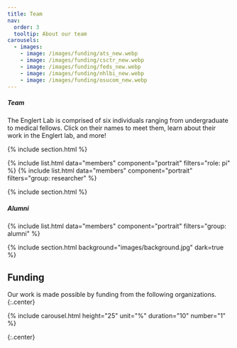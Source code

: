 ```yaml
---
title: Team
nav:
  order: 3
  tooltip: About our team
carousels:
  - images: 
    - image: /images/funding/ats_new.webp
    - image: /images/funding/csctr_new.webp
    - image: /images/funding/feds_new.webp
    - image: /images/funding/nhlbi_new.webp
    - image: /images/funding/osucom_new.webp
---
```


<h5>Team</h5>

The Englert Lab is comprised of six individuals ranging from undergraduate to medical fellows. Click on their names to meet them, learn about their work in the Englert lab, and more!

{% include section.html %}

{% include list.html data="members" component="portrait" filters="role: pi" %}
{% include list.html data="members" component="portrait" filters="group: researcher" %}

{% include section.html %}

<h5>Alumni</h5>

{% include list.html data="members" component="portrait" filters="group: alumni" %}

{% include section.html background="images/background.jpg" dark=true %}

## Funding

Our work is made possible by funding from the following organizations.
{:.center}

{% include carousel.html height="25" unit="%" duration="10" number="1" %}

{:.center}